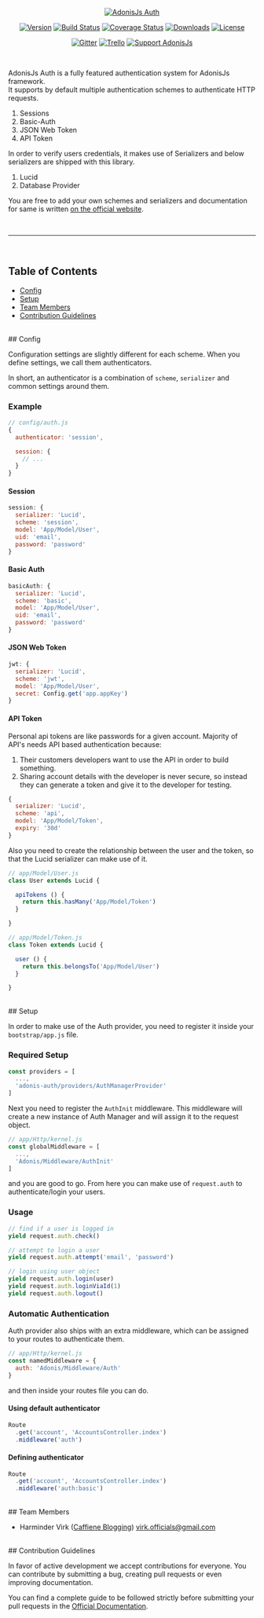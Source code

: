<p align="center">
  <a href="http://adonisjs.com"><img src="https://cloud.githubusercontent.com/assets/2793951/21462223/c147cefe-c959-11e6-80db-36709c766f17.png" alt="AdonisJs Auth"></a>
</p>

<p align="center">
  <a href="https://www.npmjs.com/package/adonis-auth"><img src="https://img.shields.io/npm/v/adonis-auth.svg?style=flat-square" alt="Version"></a>
  <a href="https://travis-ci.org/adonisjs/adonis-auth"><img src="https://img.shields.io/travis/adonisjs/adonis-auth/master.svg?style=flat-square" alt="Build Status"></a>
  <a href="https://coveralls.io/github/adonisjs/adonis-auth?branch=master"><img src="https://img.shields.io/coveralls/adonisjs/adonis-auth/master.svg?style=flat-square" alt="Coverage Status"></a>
  <a href="https://www.npmjs.com/package/adonis-auth"><img src="https://img.shields.io/npm/dt/adonis-auth.svg?style=flat-square" alt="Downloads"></a>
  <a href="https://opensource.org/licenses/MIT"><img src="https://img.shields.io/npm/l/adonis-auth.svg?style=flat-square" alt="License"></a>
</p>

<p align="center">
  <a href="https://gitter.im/adonisjs/adonis-framework"><img src="https://img.shields.io/badge/gitter-join%20us-1DCE73.svg?style=flat-square" alt="Gitter"></a>
  <a href="https://trello.com/b/yzpqCgdl/adonis-for-humans"><img src="https://img.shields.io/badge/trello-roadmap-89609E.svg?style=flat-square" alt="Trello"></a>
  <a href="https://www.patreon.com/adonisframework"><img src="https://img.shields.io/badge/patreon-support%20AdonisJs-brightgreen.svg?style=flat-square" alt="Support AdonisJs"></a>
</p>

<br>

AdonisJs Auth is a fully featured authentication system for AdonisJs framework.<br>
It supports by default multiple authentication schemes to authenticate HTTP requests.

1. Sessions
2. Basic-Auth
3. JSON Web Token
4. API Token

In order to verify users credentials, it makes use of Serializers and below serializers are shipped with this library.

1. Lucid
2. Database Provider

You are free to add your own schemes and serializers and documentation for same is written [on the official website](http://adonisjs.com/docs/3.2/authentication#_serializer).

<br>
<hr>
<br>

## Table of Contents

* [Config](#config)
* [Setup](#setup)
* [Team Members](#team-members)
* [Contribution Guidelines](#contribution-guidelines)

<br>
## <a name="config"></a>Config

Configuration settings are slightly different for each scheme. When you define settings, we call them authenticators.
 
In short, an authenticator is a combination of `scheme`, `serializer` and common settings around them.

### Example

```javascript
// config/auth.js
{
  authenticator: 'session',

  session: {
    // ...
  }
}
```


#### Session

```javascript
session: {
  serializer: 'Lucid',
  scheme: 'session',
  model: 'App/Model/User',
  uid: 'email',
  password: 'password'
}
```

#### Basic Auth

```javascript
basicAuth: {
  serializer: 'Lucid',
  scheme: 'basic',
  model: 'App/Model/User',
  uid: 'email',
  password: 'password'
}
```

#### JSON Web Token

```javascript
jwt: {
  serializer: 'Lucid',
  scheme: 'jwt',
  model: 'App/Model/User',
  secret: Config.get('app.appKey')
}
```

#### API Token

Personal api tokens are like passwords for a given account. Majority of API's needs API based authentication because:

1. Their customers developers want to use the API in order to build something.
2. Sharing account details with the developer is never secure, so instead they can generate a token
and give it to the developer for testing.

```javascript
{
  serializer: 'Lucid',
  scheme: 'api',
  model: 'App/Model/Token',
  expiry: '30d'
}
```

Also you need to create the relationship between the user and the token, so that the Lucid serializer can make use of it.

```javascript
// app/Model/User.js
class User extends Lucid {

  apiTokens () {
    return this.hasMany('App/Model/Token')
  }

}
```

```javascript
// app/Model/Token.js
class Token extends Lucid {

  user () {
    return this.belongsTo('App/Model/User')
  }

}
```

<br>
## <a name="setup"></a>Setup

In order to make use of the Auth provider, you need to register it inside your `bootstrap/app.js` file.

### Required Setup

```javascript
const providers = [
  ...,
  'adonis-auth/providers/AuthManagerProvider'
]
```

Next you need to register the `AuthInit` middleware. This middleware will create a new instance of Auth Manager and will assign it to the request object.

```javascript
// app/Http/kernel.js
const globalMiddleware = [
  ...,
  'Adonis/Middleware/AuthInit'
]
```
and you are good to go. From here you can make use of `request.auth` to authenticate/login your users.

### Usage

```javascript
// find if a user is logged in
yield request.auth.check()

// attempt to login a user
yield request.auth.attempt('email', 'password')

// login using user object
yield request.auth.login(user)
yield request.auth.loginViaId(1)
yield request.auth.logout()
```

### Automatic Authentication

Auth provider also ships with an extra middleware, which can be assigned to your routes to authenticate them.

```javascript
// app/Http/kernel.js
const namedMiddleware = {
  auth: 'Adonis/Middleware/Auth'
}
```

and then inside your routes file you can do.

#### Using default authenticator
```javascript
Route
  .get('account', 'AccountsController.index')
  .middleware('auth')
```

#### Defining authenticator
```javascript
Route
  .get('account', 'AccountsController.index')
  .middleware('auth:basic')
```

<br>
## <a name="team-members"></a>Team Members

* Harminder Virk ([Caffiene Blogging](http://amanvirk.me/)) <virk.officials@gmail.com>

<br>
## <a name="contribution-guidelines"></a>Contribution Guidelines

In favor of active development we accept contributions for everyone. You can contribute by submitting a bug, creating pull requests or even improving documentation.

You can find a complete guide to be followed strictly before submitting your pull requests in the [Official Documentation](http://adonisjs.com/docs/2.0/contributing).
